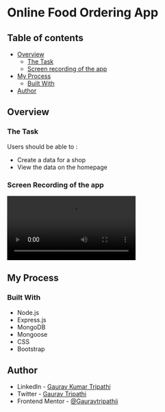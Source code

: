 # Online Food Ordering App

## Table of contents

  - [Overview](#overview)
    - [The Task](#the-task)
    - [Screen recording of the app](#screen-recording-of-the-app)
  - [My Process](#my-process)
    - [Built With](#built-with)
  - [Author](#author)

## Overview

### The Task

Users should be able to :

- Create a data for a shop
- View the data on the homepage

### Screen Recording of the app

![](./screen.mp4)

## My Process

### Built With

  - Node.js
  - Express.js
  - MongoDB
  - Mongoose
  - CSS
  - Bootstrap


## Author

- LinkedIn - [Gaurav Kumar Tripathi](https://www.linkedin.com/in/gaurav-kumar-tripathii/)
- Twitter - [Gaurav Tripathi](https://twitter.com/gaurav0tripathi)
- Frontend Mentor - [@Gauravtripathii](https://www.frontendmentor.io/profile/Gauravtripathii)
